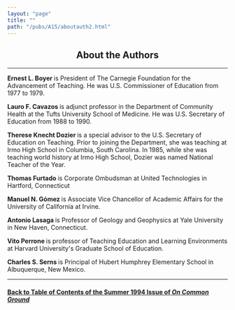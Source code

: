 ```yaml
---
layout: "page"
title: ""
path: "/pubs/A15/aboutauth2.html"
---
```

<main>
<center><h2>About the Authors
</h2></center>
<hr/>
<b>Ernest L. Boyer </b>is President of The Carnegie Foundation for the
Advancement of Teaching. He was U.S. Commissioner of Education  from 1977
to 1979.
<p>
<b>Lauro F. Cavazos </b>is adjunct professor in the Department of
Community Health at the Tufts University School of Medicine. He was  U.S.
Secretary of Education from 1988 to 1990.</p><p>
<b>Therese Knecht Dozier </b>is a special advisor to the U.S. Secretary of
Education on Teaching. Prior to joining the Department, she was  teaching
at Irmo High School in Columbia, South Carolina.  In 1985,  while she was
teaching world history at Irmo High School, Dozier  was named National
Teacher of the Year.
</p><p>
<b>Thomas Furtado </b>is Corporate Ombudsman at United Technologies in
Hartford, Connecticut
</p><p>
<b>Manuel N. Gómez </b>is Associate Vice Chancellor of Academic
Affairs  for the University of California at Irvine.
</p><p>
<b>Antonio Lasaga </b>is Professor of Geology and Geophysics at Yale
University in New Haven, Connecticut.
</p><p>
<b>Vito Perrone </b>is professor of Teaching Education and Learning
Environments at Harvard University's Graduate School of Education.
</p><p>
<b>Charles S. Serns </b>is Principal of Hubert Humphrey Elementary School
in Albuquerque, New Mexico.
</p><hr/>
<h4><a href="/pubs/A15/">Back to
Table of Contents of the Summer 1994 Issue of <i>On Common
Ground</i></a>
</h4>
</main>

